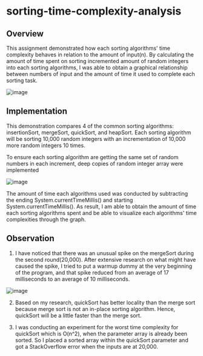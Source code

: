 # sorting-time-complexity-analysis

## Overview
This assignment demonstrated how each sorting algorithms' time complexity behaves in relation to the amount of input(n). By calculating the amount of time spent on sorting incremented amount of random integers into each sorting algorithms, I was able to obtain a graphical relationship between numbers of input and the amount of time it used to complete each sorting task. 

![image](https://user-images.githubusercontent.com/84875731/149720562-ff102ec6-ffc1-4c38-af25-021435651e15.png)

## Implementation
This demonstration compares 4 of the common sorting algorithms: insertionSort, mergeSort, quickSort, and heapSort. Each sorting algorithm will be sorting 10,000 random integers with an incrementation of 10,000 more random integers 10 times.

To ensure each sorting algorithm are getting the same set of random numbers in each increment, deep copies of random integer array were implemented

![image](https://user-images.githubusercontent.com/84875731/149714345-f8596480-f49d-4b20-bc86-4ebd6783c230.png)

The amount of time each algorithms used was conducted by subtracting the ending System.currentTimeMillis() and starting System.currentTimeMillis(). As result, I am able to obtain the amount of time each sorting algorithms spent and be able to visualize each algorithms' time complexities through the graph.

## Observation

1. I have noticed that there was an unusual spike on the mergeSort during the second round(20,000). After extensive research on what might have caused the spike, I tried to put a warmup dummy at the very beginning of the program, and that spike reduced from an average of 17 milliseconds to an average of 10 milliseconds.

  ![image](https://user-images.githubusercontent.com/84875731/149720649-231a8843-0ca7-4363-99d7-32eec712ac86.png)

2. Based on my research, quickSort has better locality than the merge sort because merge sort is not an in-place sorting algorithm. Hence, quickSort will be a little faster than the merge sort.

3. I was conducting an experiment for the worst time complexity for quickSort which is O(n^2), when the parameter array is already been sorted. So I placed a sorted array within the quickSort parameter and got a StackOverflow error when the inputs are at 20,000. 
